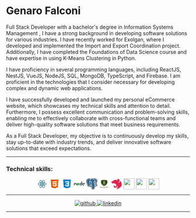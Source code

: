 ﻿# Genaro Falconi
<p> 
  Full Stack Developer with a bachelor's degree in Information Systems Management , I have a strong background in developing software solutions for various industries. I have recently worked for Exolgan, where I developed and implemented the Import and Export Coordination project. Additionally, I have completed the Foundations of Data Science course and have expertise in using K-Means Clustering in Python.

I have proficiency in several programming languages, including ReactJS, NestJS, VueJS, NodeJS, SQL, MongoDB, TypeScript, and Firebase. I am proficient in the technologies that I consider necessary for developing complex and dynamic web applications.

I have successfully developed and launched my personal eCommerce website, which showcases my technical skills and attention to detail. Furthermore, I possess excellent communication and problem-solving skills, enabling me to effectively collaborate with cross-functional teams and deliver high-quality software solutions that meet business requirements.

As a Full Stack Developer, my objective is to continuously develop my skills, stay up-to-date with industry trends, and deliver innovative software solutions that exceed expectations.
</p>

---

### Technical skills:  
<p align="center">
  <img src="https://github.com/inakielha/inakielha/raw/main/assets/react.svg" width="30" height="30" align="center"/>
  <img src="https://github.com/inakielha/inakielha/raw/main/assets/html.svg" width="30" height="30" align="center"/>
  <img src="https://github.com/inakielha/inakielha/raw/main/assets/css.svg" width="30" height="30" align="center"/>
  <img src="https://github.com/inakielha/inakielha/raw/main/assets/node.svg" width="30" height="30" align="center"/>
  <img src="https://github.com/inakielha/inakielha/raw/main/assets/Postgres.svg.png" width="30" height="30" align="center"/>
  <img src="https://github.com/inakielha/inakielha/raw/main/assets/mongo.png" width="30" height="30" align="center"/>
  <img src="https://raw.githubusercontent.com/guiseek/dev-logos.svg/f9b1e6f84b72be919dc70084fb287e7240cd7701/nestjs.svg" width="30" height="30" align="center"/>
  <img src="https://play.vuejs.org/logo.svg" width="30" height="30" align="center"/>
  <img src="https://www.gstatic.com/devrel-devsite/prod/v8ec4d0a037302c47ae529ad4e3f06c9e782b3a31a381294b5a70403547dc6b12/firebase/images/lockup.svg" width="30" height="30" align="center"/>
  <img src="https://i0.wp.com/learn.onemonth.com/wp-content/uploads/2019/07/image2-1.png?fit=600%2C315&ssl=1" width="30" height="30" align="center"/>
</p>  

---  

<p align="center">
    <a href="https://github.com/genafalconi">
      <img src='https://cdn.jsdelivr.net/npm/simple-icons@3.0.1/icons/github.svg' alt='github' height='40'>
    </a>
    <a href="https://www.linkedin.com/in/genaro-falconi/?locale=en_US">
      <img src='https://cdn.jsdelivr.net/npm/simple-icons@3.0.1/icons/linkedin.svg' alt='linkedin' height='40'>
    </a>
</p>

---  

